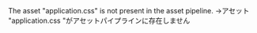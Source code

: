 The asset "application.css" is not present in the asset pipeline.
→アセット "application.css "がアセットパイプラインに存在しません
